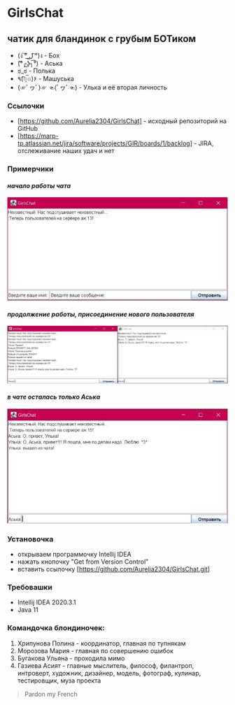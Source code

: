 # GirlsChat
## чатик для бландинок с грубым БОТиком
* (ง ͠° ͟ل͜ ͡°)ง - Бох
* (͡°╭͜ʖ╮͡°) - Аська
* ಠ_ಠ - Полька
* ٩(͡๏̯͡๏)۶ - Машуська
* (☞ﾟヮﾟ)☞ ☜(ﾟヮﾟ☜) - Улька и её вторая личность

### Ссылочки
* [https://github.com/Aurelia2304/GirlsChat] - исходный репозиторий на GitHub
* [https://marp-tp.atlassian.net/jira/software/projects/GIR/boards/1/backlog] - JIRA, отслеживание наших удач и нет

### Примерчики
#### *начало работы чата*
![начало работы чата](https://github.com/Aurelia2304/GirlsChat/blob/main/%D0%BD%D0%B0%D1%87%D0%B0%D0%BB%D0%BE%20%D1%80%D0%B0%D0%B1%D0%BE%D1%82%D1%8B.JPG)
#### *продолжение работы, присоединение нового пользователя*
![продолжение работы, присоединение нового пользователя](https://github.com/Aurelia2304/GirlsChat/blob/main/%D0%BF%D1%80%D0%BE%D0%B4%D0%BE%D0%BB%D0%B6%D0%B5%D0%BD%D0%B8%D0%B5%20%D1%80%D0%B0%D0%B1%D0%BE%D1%82%D1%8B%20%D1%80%D0%B0%D0%B1%D0%BE%D1%82%D1%8B.JPG)
#### *в чате осталась только Аська*
![в чате осталась только Аська](https://github.com/Aurelia2304/GirlsChat/blob/main/%D0%BA%D0%BE%D0%BD%D0%B5%D1%86%20%D1%80%D0%B0%D0%B1%D0%BE%D1%82%D1%8B.JPG)

### Установочка
+ открываем программочку Intellij IDEA
+ нажать кнопочку "Get from Version Control"
+ вставить ссылочку [https://github.com/Aurelia2304/GirlsChat.git]

### Требовашки
* Intellij IDEA 2020.3.1
* Java 11

### Командочка блондиночек:
1. Хрипунова Полина - координатор, главная по тупнякам
2. Морозова Мария - главная по совершению ошибок
3. Бугакова Ульяна - проходила мимо
4. Газиева Асият - главные мыслитель, философ, филантроп, интроверт, художник, дизайнер, модель, фотограф, кулинар, тестировщик, муза проекта

>Pardon my French
